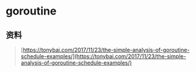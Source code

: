 # goroutine

## 资料

> [https://tonybai.com/2017/11/23/the-simple-analysis-of-goroutine-schedule-examples/](https://tonybai.com/2017/11/23/the-simple-analysis-of-goroutine-schedule-examples/)



